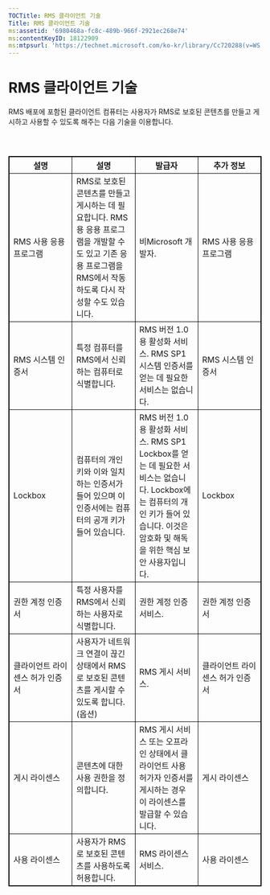 ```yaml
---
TOCTitle: RMS 클라이언트 기술
Title: RMS 클라이언트 기술
ms:assetid: '6980468a-fc8c-489b-966f-2921ec268e74'
ms:contentKeyID: 18122909
ms:mtpsurl: 'https://technet.microsoft.com/ko-kr/library/Cc720288(v=WS.10)'
---
```


RMS 클라이언트 기술
===================

RMS 배포에 포함된 클라이언트 컴퓨터는 사용자가 RMS로 보호된 콘텐츠를 만들고 게시하고 사용할 수 있도록 해주는 다음 기술을 이용합니다.

###  

 
<table style="border:1px solid black;">
<colgroup>
<col width="25%" />
<col width="25%" />
<col width="25%" />
<col width="25%" />
</colgroup>
<thead>
<tr class="header">
<th style="border:1px solid black;" >설명</th>
<th style="border:1px solid black;" >설명</th>
<th style="border:1px solid black;" >발급자</th>
<th style="border:1px solid black;" >추가 정보</th>
</tr>
</thead>
<tbody>
<tr class="odd">
<td style="border:1px solid black;">RMS 사용 응용 프로그램</td>
<td style="border:1px solid black;">RMS로 보호된 콘텐츠를 만들고 게시하는 데 필요합니다. RMS용 응용 프로그램을 개발할 수도 있고 기존 응용 프로그램을 RMS에서 작동하도록 다시 작성할 수도 있습니다.</td>
<td style="border:1px solid black;">비Microsoft 개발자.</td>
<td style="border:1px solid black;">RMS 사용 응용 프로그램</td>
</tr>
<tr class="even">
<td style="border:1px solid black;">RMS 시스템 인증서</td>
<td style="border:1px solid black;">특정 컴퓨터를 RMS에서 신뢰하는 컴퓨터로 식별합니다.</td>
<td style="border:1px solid black;">RMS 버전 1.0용 활성화 서비스. RMS SP1 시스템 인증서를 얻는 데 필요한 서비스는 없습니다.</td>
<td style="border:1px solid black;">RMS 시스템 인증서</td>
</tr>
<tr class="odd">
<td style="border:1px solid black;">Lockbox</td>
<td style="border:1px solid black;">컴퓨터의 개인 키와 이와 일치하는 인증서가 들어 있으며 이 인증서에는 컴퓨터의 공개 키가 들어 있습니다.</td>
<td style="border:1px solid black;">RMS 버전 1.0용 활성화 서비스. RMS SP1 Lockbox를 얻는 데 필요한 서비스는 없습니다. Lockbox에는 컴퓨터의 개인 키가 들어 있습니다. 이것은 암호화 및 해독을 위한 핵심 보안 사용자입니다.</td>
<td style="border:1px solid black;">Lockbox</td>
</tr>
<tr class="even">
<td style="border:1px solid black;">권한 계정 인증서</td>
<td style="border:1px solid black;">특정 사용자를 RMS에서 신뢰하는 사용자로 식별합니다.</td>
<td style="border:1px solid black;">권한 계정 인증 서비스.</td>
<td style="border:1px solid black;">권한 계정 인증서</td>
</tr>
<tr class="odd">
<td style="border:1px solid black;">클라이언트 라이센스 허가 인증서</td>
<td style="border:1px solid black;">사용자가 네트워크 연결이 끊긴 상태에서 RMS로 보호된 콘텐츠를 게시할 수 있도록 합니다.
(옵션)</td>
<td style="border:1px solid black;">RMS 게시 서비스.</td>
<td style="border:1px solid black;">클라이언트 라이센스 허가 인증서</td>
</tr>
<tr class="even">
<td style="border:1px solid black;">게시 라이센스</td>
<td style="border:1px solid black;">콘텐츠에 대한 사용 권한을 정의합니다.</td>
<td style="border:1px solid black;">RMS 게시 서비스 또는 오프라인 상태에서 클라이언트 사용 허가자 인증서를 게시하는 경우 이 라이센스를 발급할 수 있습니다.</td>
<td style="border:1px solid black;">게시 라이센스</td>
</tr>
<tr class="odd">
<td style="border:1px solid black;">사용 라이센스</td>
<td style="border:1px solid black;">사용자가 RMS로 보호된 콘텐츠를 사용하도록 허용합니다.</td>
<td style="border:1px solid black;">RMS 라이센스 서비스.</td>
<td style="border:1px solid black;">사용 라이센스</td>
</tr>
</tbody>
</table>
